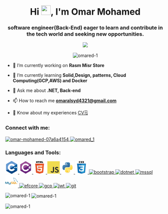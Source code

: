 
<h1 align="center">Hi <img src="https://raw.githubusercontent.com/MartinHeinz/MartinHeinz/master/wave.gif" width="30" height="30">, I'm Omar Mohamed</h1>

<h3 align="center">software engineer(Back-End) eager to learn and contribute in the tech world and seeking new opportunities.</h3> 
<div align="center">
    <img src="https://user-images.githubusercontent.com/74038190/212284158-e840e285-664b-44d7-b79b-e264b5e54825.gif">
</div>

<div align="center">
    <p> 
        <img src="https://komarev.com/ghpvc/?username=omared-1&label=Profile%20views&color=0e75b6&style=flat" alt="omared-1" /> 
    </p>
</div>


- 🔭 I’m currently working on **Rasm Misr Store**

- 🌱 I’m currently learning **Solid,Design, patterns, Cloud Computing(GCP,AWS) and Docker**

- 💬 Ask me about **.NET, Back-end**

- 📫 How to reach me **omaralsyd4321@gmail.com**

- 📄 Know about my experiences [CV🗒️](https://drive.google.com/file/d/1__9rNkuvqodtDGsDDg01TO1P37mcUT6d/view)

<h3 align="left">Connect with me:</h3>
<p align="left">
  <a href="https://linkedin.com/in/omar-mohamed-07a6a4154" target="blank">
    <img align="center" src="https://user-images.githubusercontent.com/74038190/235294012-0a55e343-37ad-4b0f-924f-c8431d9d2483.gif" alt="omar-mohamed-07a6a4154" height="50" width="50" />
  </a>
  <a href="https://instagram.com/omared_1" target="blank">
    <img align="center" src="https://user-images.githubusercontent.com/74038190/235294013-a33e5c43-a01c-43f6-b44d-a406d8b4ab75.gif" alt="omared_1" height="50" width="50" />
  </a>
</p>


<h3 align="left">Languages and Tools:</h3>
<p align="left">
  <!-- Languages -->
  <a href="https://www.w3schools.com/cpp/" target="_blank" rel="noreferrer">
    <img src="https://raw.githubusercontent.com/devicons/devicon/master/icons/cplusplus/cplusplus-original.svg" alt="cplusplus" width="40" height="40"/>
  </a>
  <a href="https://www.w3schools.com/cs/" target="_blank" rel="noreferrer">
    <img src="https://raw.githubusercontent.com/devicons/devicon/master/icons/csharp/csharp-original.svg" alt="csharp" width="40" height="40"/>
  </a>
  <a href="https://www.w3.org/html/" target="_blank" rel="noreferrer">
    <img src="https://raw.githubusercontent.com/devicons/devicon/master/icons/html5/html5-original-wordmark.svg" alt="html5" width="40" height="40"/>
  </a>
  <a href="https://developer.mozilla.org/en-US/docs/Web/JavaScript" target="_blank" rel="noreferrer">
    <img src="https://raw.githubusercontent.com/devicons/devicon/master/icons/javascript/javascript-original.svg" alt="javascript" width="40" height="40"/>
  </a>
  <a href="https://www.python.org" target="_blank" rel="noreferrer">
    <img src="https://raw.githubusercontent.com/devicons/devicon/master/icons/python/python-original.svg" alt="python" width="40" height="40"/>
  </a>
  <a href="https://www.w3schools.com/css/" target="_blank" rel="noreferrer">
    <img src="https://raw.githubusercontent.com/devicons/devicon/master/icons/css3/css3-original-wordmark.svg" alt="css3" width="40" height="40"/>
  </a>
  
  <!-- Frameworks -->
  <a href="https://getbootstrap.com" target="_blank" rel="noreferrer">
    <img src="https://encrypted-tbn0.gstatic.com/images?q=tbn:ANd9GcQR3VEq0NAYQ0pSlD8vBenvd0K2JQzhTfZ9593TukX3PXmziqJC0euytA0&s=10" alt="bootstrap" width="40" height="40"/>
  </a>
  <a href="https://dotnet.microsoft.com/" target="_blank" rel="noreferrer">
    <img src="https://uxwing.com/wp-content/themes/uxwing/download/brands-and-social-media/microsoft-dot-net-icon.png" alt="dotnet" width="40" height="40"/>
  </a>
  
  <!-- Databases -->
  <a href="https://www.microsoft.com/en-us/sql-server" target="_blank" rel="noreferrer">
    <img src="https://www.svgrepo.com/show/303229/microsoft-sql-server-logo.svg" alt="mssql" width="40" height="40"/>
  </a>
  <a href="https://www.mysql.com/" target="_blank" rel="noreferrer">
    <img src="https://raw.githubusercontent.com/devicons/devicon/master/icons/mysql/mysql-original-wordmark.svg" alt="mysql" width="40" height="40"/>
  </a>
  <a href="https://learn.microsoft.com/en-us/ef/core/" target="_blank" rel="noreferrer">
    <img src="https://codeopinion.com/wp-content/uploads/2017/10/Bitmap-MEDIUM_Entity-Framework-Core-Logo_2colors_Square_Boxed_RGB.png" alt="efcore" width="40" height="40"/>
  </a>
  
  <!-- Other Tools -->
  <a href="https://cloud.google.com" target="_blank" rel="noreferrer">
    <img src="https://www.vectorlogo.zone/logos/google_cloud/google_cloud-icon.svg" alt="gcp" width="40" height="40"/>
  </a>
  <a href="https://jwt.io/" target="_blank" rel="noreferrer">
    <img src="https://cdn.worldvectorlogo.com/logos/jwt-3.svg" alt="jwt" width="40" height="40"/>
  </a>
  <a href="https://git-scm.com/" target="_blank" rel="noreferrer">
    <img src="https://www.vectorlogo.zone/logos/git-scm/git-scm-icon.svg" alt="git" width="40" height="40"/>
  </a>
</p> 



<p><img align="left" src="https://github-readme-stats.vercel.app/api/top-langs?username=omared-1&show_icons=true&locale=en&layout=compact" alt="omared-1" /></p>

<p>&nbsp;<img align="center" src="https://github-readme-stats.vercel.app/api?username=omared-1&show_icons=true&locale=en" alt="omared-1" /></p>

<p><img align="center" src="https://github-readme-streak-stats.herokuapp.com/?user=omared-1&" alt="omared-1" /></p> 

